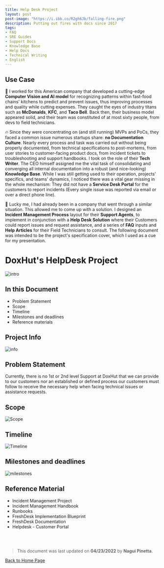 ```yaml
---
title: Help Desk Project
layout: post
post-image: "https://i.ibb.co/R2gh6Jb/falling-fire.png"
description: Putting out fires with docs since 2017
tags:
- FAQ
- SRE Guides
- Support Docs
- Knowledge Base
- Help Docs
- Technical Writing
- English
---
```

<!-- Google tag (gtag.js) -->
<script async src="https://www.googletagmanager.com/gtag/js?id=G-J0NKP19PLY"></script>
<script>
  window.dataLayer = window.dataLayer || [];
  function gtag(){dataLayer.push(arguments);}
  gtag('js', new Date());

  gtag('config', 'G-J0NKP19PLY');
</script>

## Use Case <br>

🥑 I worked for this American company that developed a cutting-edge **Computer Vision and AI model** for recognizing patterns within fast-food chains' kitchens to predict and prevent issues, thus improving processes and quality while cutting expenses. They caught the eyes of industry titans such as **McDonalds**, **KFC**, and **Taco Bell**. Back then, their business model appeared solid, and their team was constituted of at most sixty people, from devs to field technicians. <br>

🔥 Since they were concentrating on (and still running) MVPs and PoCs, they faced a common issue numerous startups share: **no Documentation Culture**. Nearly every process and task was carried out without being properly documented, from technical specifications to post-mortems, from user stories to customer-facing product docs, from incident tickets to troubleshooting and support handbooks. I took on the role of their **Tech Writer**. The CEO himself assigned me the vital task of consolidating and converging all internal documentation into a robust (and nice-looking) **Knowledge Base**. While I was still getting used to their operation, projects' specifics, and teams' dynamics, I noticed there was a vital gear missing in the whole mechanism: They did not have a **Service Desk Portal** for the customers to report incidents (Every single issue was reported via email or over a direct phone line). <br> 

🚀 Lucky me, I had already been in a company that went through a similar situation. This allowed me to come up with a solution. I designed an **Incident Management Process** layout for their **Support Agents**, to implement in conjunction with a **Help Desk Solution** where their Customers could report issues and request assistance, and a series of **FAQ** inputs and **Help Articles** for their Field Technicians to consult. The following document was intended to be the project's specification cover, which I used as a cue for my presentation.
<br>

# DoxHut's HelpDesk Project

![intro](/assets/images/images-projectdesk-intro.png)

## In this Document
- Problem Statement
- Scope
- Timeline
- Milestones and deadlines
- Reference materials

## Project Info

![info](/assets/images/images-projectdesk-fichainfo.png)

## Problem Statement
Currently, there is no 1st or 2nd level Support at DoxHut that we can provide to our customers nor an established or defined process our customers must follow to receive the necessary help when facing technical issues or assistance requests.

## Scope

![Scope](/assets/images/images-projectdesk-milestones3.png)

## Timeline

![Timeline](/assets/images/timeline-project-desk.png)

## Milestones and deadlines

![milestones](/assets/images/images-projectdesk-milestones.png)

## Reference Material
- Incident Management Project
- Incident Management Handbook
- Runbooks
- FreshDesk Implementation Blueprint
- FreshDesk Documentation
- Helpdesk - Customer Portal
<br>
<br>

> This document was last updated on **04/23/2022** by **Nagui Pinetta**.

[Back to Home Page](/)